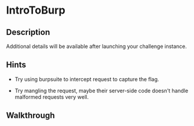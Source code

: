# IntroToBurp

## Description

Additional details will be available after launching your challenge instance.

## Hints

* Try using burpsuite to intercept request to capture the flag.

* Try mangling the request, maybe their server-side code doesn't handle malformed requests very well.

## Walkthrough


